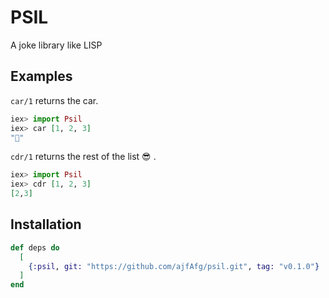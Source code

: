 # PSIL

A joke library like LISP

## Examples

`car/1` returns the car.

```elixir
iex> import Psil
iex> car [1, 2, 3]
"🚗"
```

`cdr/1` returns the rest of the list 😎 .

```elixir
iex> import Psil
iex> cdr [1, 2, 3]
[2,3]
```

## Installation

```elixir
def deps do
  [
    {:psil, git: "https://github.com/ajfAfg/psil.git", tag: "v0.1.0"}
  ]
end
```
